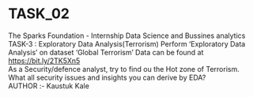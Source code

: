 # TASK_02
The Sparks Foundation - Internship 
Data Science and Bussines analytics  
TASK-3 : Exploratory Data Analysis(Terrorism) 
Perform ‘Exploratory Data Analysis’ on dataset ‘Global Terrorism’ 
Data can be found at https://bit.ly/2TK5Xn5  
As a Security/defence analyst, try to find ou the Hot zone of Terrorism. 
What all security issues and insights you can derive by EDA?  
AUTHOR :- Kaustuk Kale
